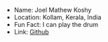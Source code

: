 - Name: Joel Mathew Koshy
- Location: Kollam, Kerala, India
- Fun Fact: I can play the drum
- Link: [Github](https://github.com/Rec0iL99)
